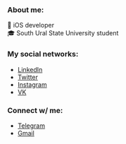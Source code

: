 ### About me:
 iOS developer<br>
🎓 South Ural State University student

### My social networks:
- [LinkedIn](https://www.linkedin.com/in/artyomzagoskin/)
- [Twitter](https://www.twitter.com/MrZzzago)
- [Instagram](https://www.instagram.com/tyoma_zago/)
- [VK](https://www.vk.com/inxel)

### Connect w/ me:
- [Telegram](https://www.t.me/Artyom_Zagoskin)
- [Gmail](https://mail.google.com/mail/?view=cm&source=mailto&to=artyzago@gmail.com)

<!--
**Inxel/Inxel** is a ✨ _special_ ✨ repository because its `README.md` (this file) appears on your GitHub profile.

Here are some ideas to get you started:

- 🔭 I’m currently working on ...
- 🌱 I’m currently learning ...
- 👯 I’m looking to collaborate on ...
- 🤔 I’m looking for help with ...
- 💬 Ask me about ...
- 📫 How to reach me: ...
- 😄 Pronouns: ...
- ⚡ Fun fact: ...
-->
